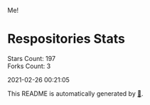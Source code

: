 Me!

# Respositories Stats
Stars Count: 197  
Forks Count: 3

2021-02-26 00:21:05  

This README is automatically generated by [🐰](https://github.com/rnitta/rnitta).
